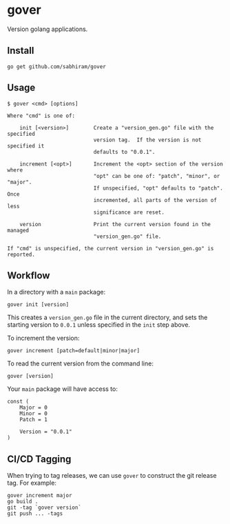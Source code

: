 # gover

Version golang applications.

## Install

```
go get github.com/sabhiram/gover
```

## Usage

```
$ gover <cmd> [options]

Where "cmd" is one of:

    init [<version>]        Create a "version_gen.go" file with the specified
                            version tag.  If the version is not specified it 
                            defaults to "0.0.1".

    increment [<opt>]       Increment the <opt> section of the version where 
                            "opt" can be one of: "patch", "minor", or "major". 
                            If unspecified, "opt" defaults to "patch".  Once 
                            incremented, all parts of the version of less 
                            significance are reset.

    version                 Print the current version found in the managed 
                            "version_gen.go" file. 

If "cmd" is unspecified, the current version in "version_gen.go" is reported.
```

## Workflow

In a directory with a `main` package:
```
gover init [version]
```

This creates a `version_gen.go` file in the current directory, and sets the starting version to `0.0.1` unless specified in the `init` step above.

To increment the version:
```
gover increment [patch=default|minor|major]
```

To read the current version from the command line:
```
gover [version]
```

Your `main` package will have access to:
```
const (
    Major = 0
    Minor = 0
    Patch = 1

    Version = "0.0.1"
)
```

## CI/CD Tagging 

When trying to tag releases, we can use `gover` to construct the git release tag.  For example:

```
gover increment major
go build .
git -tag `gover version`
git push ... -tags
```
